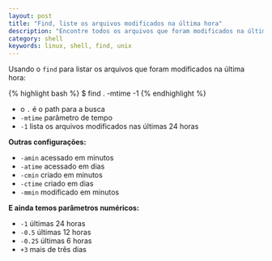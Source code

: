 ```yaml
---
layout: post
title: "Find, liste os arquivos modificados na última hora"
description: "Encontre todos os arquivos que foram modificados na última hora"
category: shell
keywords: linux, shell, find, unix
---
```


Usando o `find` para listar os arquivos que foram modificados na última hora:

{% highlight bash %}
$ find . -mtime -1
{% endhighlight %}<br />

* o `.` é o path para a busca
* `-mtime` parâmetro de tempo
* `-1` lista os arquivos modificados nas últimas 24 horas

**Outras configurações:**

* `-amin` acessado em minutos
* `-atime` acessado em dias
* `-cmin` criado em minutos
* `-ctime` criado em dias
* `-mmin` modificado em minutos

**E ainda temos parâmetros numéricos:**

* `-1` últimas 24 horas
* `-0.5` últimas 12 horas
* `-0.25` últimas 6 horas
* `+3` mais de três dias
